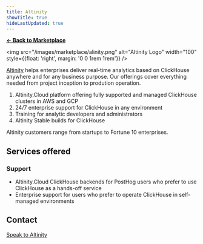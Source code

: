 ```yaml
---
title: Altinity
showTitle: true
hideLastUpdated: true
---
```


**[← Back to Marketplace](/marketplace)**

<img src="/images/marketplace/alinity.png" alt="Altinity Logo" width="100" style={{float: 'right', margin: '0 0 1rem 1rem'}} />

[Altinity](https://altinity.com) helps enterprises deliver real-time analytics based on ClickHouse anywhere and for any business purpose. Our offerings cover everything needed from project inception to prodution operation. 

1. Altinity.Cloud platform offering fully supported and managed ClickHouse clusters in AWS and GCP
2. 24/7 enterprise support for ClickHouse in any environment
3. Training for analytic developers and administrators
4. Altinity Stable builds for ClickHouse

Altinity customers range from startups to Fortune 10 enterprises. 

## Services offered

### Support
- Altinity.Cloud ClickHouse backends for PostHog users who prefer to use ClickHouse as a hands-off service
- Enterprise support for users who prefer to operate ClickHouse in self-managed environments

## Contact

[Speak to Altinity](mailto:marketplace+altinity@posthog.com)